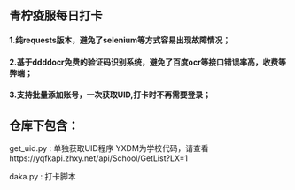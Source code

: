 ## 青柠疫服每日打卡
#### 1.纯requests版本，避免了selenium等方式容易出现故障情况；
#### 2.基于ddddocr免费的验证码识别系统，避免了百度ocr等接口错误率高，收费等弊端；
#### 3.支持批量添加账号，一次获取UID,打卡时不再需要登录；
## 仓库下包含：
get_uid.py : 单独获取UID程序
YXDM为学校代码，请查看https://yqfkapi.zhxy.net/api/School/GetList?LX=1

daka.py : 打卡脚本
